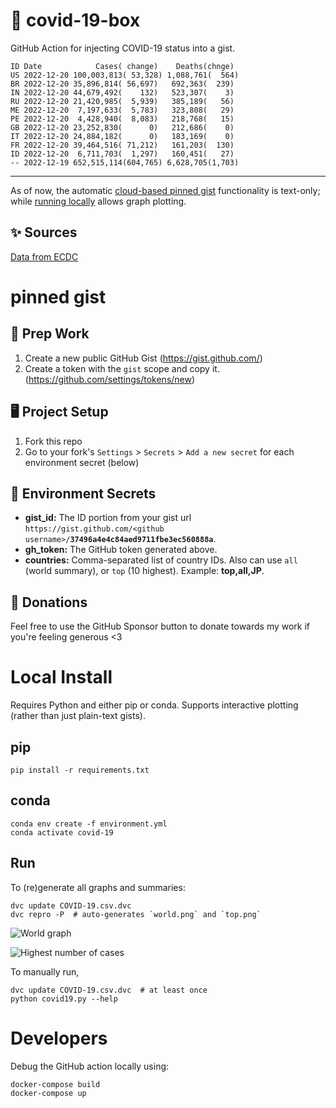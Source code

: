 # 🏥 covid-19-box

GitHub Action for injecting COVID-19 status into a gist.

```
ID Date            Cases( change)    Deaths(chnge)
US 2022-12-20 100,003,813( 53,328) 1,088,761(  564)
BR 2022-12-20 35,896,814( 56,697)   692,363(  239)
IN 2022-12-20 44,679,492(    132)   523,307(    3)
RU 2022-12-20 21,420,985(  5,939)   385,189(   56)
ME 2022-12-20  7,197,633(  5,783)   323,808(   29)
PE 2022-12-20  4,428,940(  8,083)   218,768(   15)
GB 2022-12-20 23,252,830(      0)   212,686(    0)
IT 2022-12-20 24,884,182(      0)   183,169(    0)
FR 2022-12-20 39,464,516( 71,212)   161,203(  130)
ID 2022-12-20  6,711,703(  1,297)   160,451(   27)
-- 2022-12-19 652,515,114(604,765) 6,628,705(1,703)
```

---

As of now, the automatic [cloud-based pinned gist](#pinned-gist) functionality is text-only;
while [running locally](#local-install) allows graph plotting.

## ✨ Sources

[Data from ECDC](https://www.ecdc.europa.eu/en/publications-data/download-todays-data-geographic-distribution-covid-19-cases-worldwide)

# pinned gist

## 🎒 Prep Work
1. Create a new public GitHub Gist (https://gist.github.com/)
1. Create a token with the `gist` scope and copy it. (https://github.com/settings/tokens/new)

## 🖥 Project Setup
1. Fork this repo
1. Go to your fork's `Settings` > `Secrets` > `Add a new secret` for each environment secret (below)

## 🤫 Environment Secrets
- **gist_id:** The ID portion from your gist url `https://gist.github.com/<github username>/`**`37496a4e4c84aed9711fbe3ec560888a`**.
- **gh_token:** The GitHub token generated above.
- **countries:** Comma-separated list of country IDs. Also can use `all` (world summary), or `top` (10 highest). Example: **top,all,JP**.

## 💸 Donations

Feel free to use the GitHub Sponsor button to donate towards my work if you're feeling generous <3

# Local Install

Requires Python and either pip or conda. Supports interactive plotting (rather than just plain-text gists).

## pip

```
pip install -r requirements.txt
```

## conda

```
conda env create -f environment.yml
conda activate covid-19
```

## Run

To (re)generate all graphs and summaries:

```
dvc update COVID-19.csv.dvc
dvc repro -P  # auto-generates `world.png` and `top.png`
```

![World graph](world.png)

![Highest number of cases](top.png)

To manually run,

```
dvc update COVID-19.csv.dvc  # at least once
python covid19.py --help
```

# Developers

Debug the GitHub action locally using:

```
docker-compose build
docker-compose up
```
